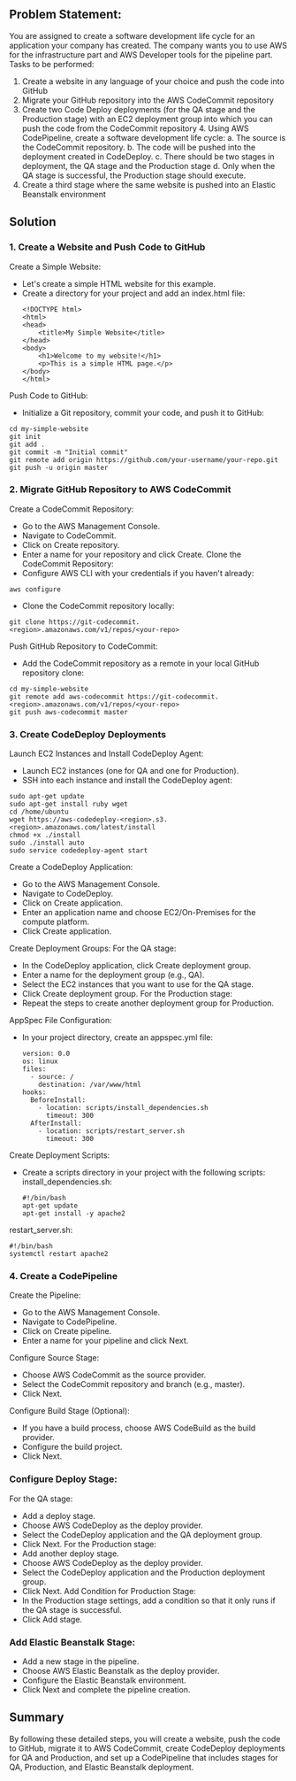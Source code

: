 ## Problem Statement:
You are assigned to create a software development life cycle for an application your company has created. The company wants you to use AWS for the infrastructure part and AWS Developer tools for the pipeline part.
Tasks to be performed:
1. Create a website in any language of your choice and push the code into GitHub
2. Migrate your GitHub repository into the AWS CodeCommit repository
3. Create two Code Deploy deployments (for the QA stage and the Production stage) with an EC2 deployment group into which you can push the code from the CodeCommit repository 4. Using AWS CodePipeline, create a software development life cycle:
a. The source is the CodeCommit repository.
b. The code will be pushed into the deployment created in CodeDeploy.
c. There should be two stages in deployment, the QA stage and the Production stage d. Only when the QA stage is successful, the Production stage should execute.
5. Create a third stage where the same website is pushed into an Elastic Beanstalk environment


## Solution

### 1. Create a Website and Push Code to GitHub
Create a Simple Website:
- Let's create a simple HTML website for this example.
- Create a directory for your project and add an index.html file:
    ```
    <!DOCTYPE html>
    <html>
    <head>
        <title>My Simple Website</title>
    </head>
    <body>
        <h1>Welcome to my website!</h1>
        <p>This is a simple HTML page.</p>
    </body>
    </html>
    ```
Push Code to GitHub:
- Initialize a Git repository, commit your code, and push it to GitHub:
```
cd my-simple-website
git init
git add .
git commit -m "Initial commit"
git remote add origin https://github.com/your-username/your-repo.git
git push -u origin master
```

### 2. Migrate GitHub Repository to AWS CodeCommit
Create a CodeCommit Repository:
- Go to the AWS Management Console.
- Navigate to CodeCommit.
- Click on Create repository.
- Enter a name for your repository and click Create.
Clone the CodeCommit Repository:
- Configure AWS CLI with your credentials if you haven't already:
```
aws configure
```
- Clone the CodeCommit repository locally:
```
git clone https://git-codecommit.<region>.amazonaws.com/v1/repos/<your-repo>
```
Push GitHub Repository to CodeCommit:
- Add the CodeCommit repository as a remote in your local GitHub repository clone:
```
cd my-simple-website
git remote add aws-codecommit https://git-codecommit.<region>.amazonaws.com/v1/repos/<your-repo>
git push aws-codecommit master
```
### 3. Create CodeDeploy Deployments
Launch EC2 Instances and Install CodeDeploy Agent:
- Launch EC2 instances (one for QA and one for Production).
- SSH into each instance and install the CodeDeploy agent:
```
sudo apt-get update
sudo apt-get install ruby wget
cd /home/ubuntu
wget https://aws-codedeploy-<region>.s3.<region>.amazonaws.com/latest/install
chmod +x ./install
sudo ./install auto
sudo service codedeploy-agent start
```
Create a CodeDeploy Application:
- Go to the AWS Management Console.
- Navigate to CodeDeploy.
- Click on Create application.
- Enter an application name and choose EC2/On-Premises for the compute platform.
- Click Create application.
  
Create Deployment Groups:
For the QA stage:
- In the CodeDeploy application, click Create deployment group.
- Enter a name for the deployment group (e.g., QA).
- Select the EC2 instances that you want to use for the QA stage.
- Click Create deployment group.
For the Production stage:
- Repeat the steps to create another deployment group for Production.
  
AppSpec File Configuration:
- In your project directory, create an appspec.yml file:
    ```
    version: 0.0
    os: linux
    files:
      - source: /
        destination: /var/www/html
    hooks:
      BeforeInstall:
        - location: scripts/install_dependencies.sh
          timeout: 300
      AfterInstall:
        - location: scripts/restart_server.sh
          timeout: 300
    ```
    
Create Deployment Scripts:
- Create a scripts directory in your project with the following scripts:
install_dependencies.sh:
    ```
    #!/bin/bash
    apt-get update
    apt-get install -y apache2
    ```
restart_server.sh:
```
#!/bin/bash
systemctl restart apache2
```
### 4. Create a CodePipeline
Create the Pipeline:
- Go to the AWS Management Console.
- Navigate to CodePipeline.
- Click on Create pipeline.
- Enter a name for your pipeline and click Next.
  
Configure Source Stage:
- Choose AWS CodeCommit as the source provider.
- Select the CodeCommit repository and branch (e.g., master).
- Click Next.
  
Configure Build Stage (Optional):
- If you have a build process, choose AWS CodeBuild as the build provider.
- Configure the build project.
- Click Next.
  
### Configure Deploy Stage:
For the QA stage:
- Add a deploy stage.
- Choose AWS CodeDeploy as the deploy provider.
- Select the CodeDeploy application and the QA deployment group.
- Click Next.
For the Production stage:
- Add another deploy stage.
- Choose AWS CodeDeploy as the deploy provider.
- Select the CodeDeploy application and the Production deployment group.
- Click Next.
Add Condition for Production Stage:
- In the Production stage settings, add a condition so that it only runs if the QA stage is successful.
- Click Add stage.

### Add Elastic Beanstalk Stage:
- Add a new stage in the pipeline.
- Choose AWS Elastic Beanstalk as the deploy provider.
- Configure the Elastic Beanstalk environment.
- Click Next and complete the pipeline creation.

## Summary
By following these detailed steps, you will create a website, push the code to GitHub, migrate it to AWS CodeCommit, create CodeDeploy deployments for QA and Production, and set up a CodePipeline that includes stages for QA, Production, and Elastic Beanstalk deployment.
